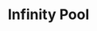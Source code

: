 ---
title: "Infinity Pool"
year: 2023
rating: 2.5
stars: "★★½"
rewatched: false
permalink: "infinity-pool"
watched_on: 2023-08-15
---
